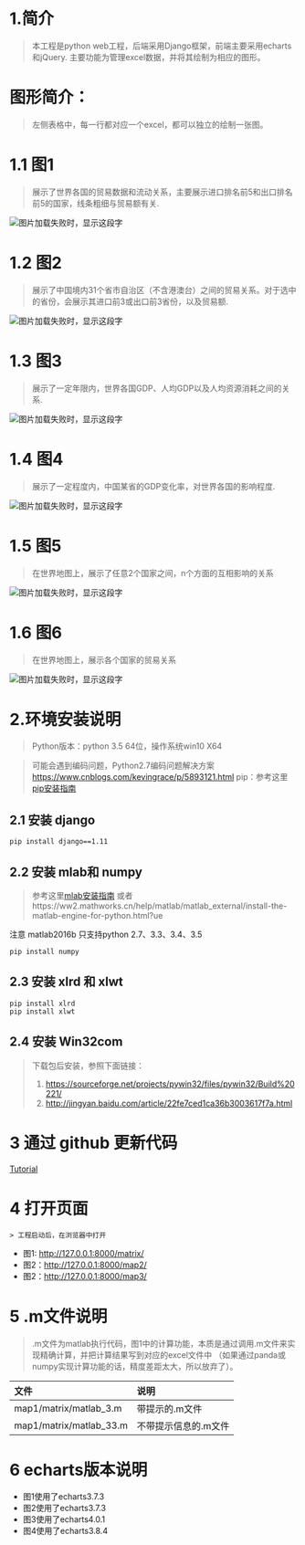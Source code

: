 # 1.简介
> 本工程是python web工程，后端采用Django框架，前端主要采用echarts和jQuery. 主要功能为管理excel数据，并将其绘制为相应的图形。

# 图形简介：
>  左侧表格中，每一行都对应一个excel，都可以独立的绘制一张图。

# 1.1 图1
> 展示了世界各国的贸易数据和流动关系，主要展示进口排名前5和出口排名前5的国家，线条粗细与贸易额有关.
<img src="https://github.com/gzy1991/order/blob/master/file/img/map1.png"  alt="图片加载失败时，显示这段字"/>

# 1.2 图2
> 展示了中国境内31个省市自治区（不含港澳台）之间的贸易关系。对于选中的省份，会展示其进口前3或出口前3省份，以及贸易额.
<img src="https://github.com/gzy1991/order/blob/master/file/img/map2.png"  alt="图片加载失败时，显示这段字"/>

# 1.3 图3
> 展示了一定年限内，世界各国GDP、人均GDP以及人均资源消耗之间的关系.
<img src="https://github.com/gzy1991/order/blob/master/file/img/map3.png"  alt="图片加载失败时，显示这段字"/>

# 1.4 图4
> 展示了一定程度内，中国某省的GDP变化率，对世界各国的影响程度.
<img src="https://github.com/gzy1991/order/blob/master/file/img/map4.png"  alt="图片加载失败时，显示这段字"/>

# 1.5 图5
> 在世界地图上，展示了任意2个国家之间，n个方面的互相影响的关系
<img src="https://github.com/gzy1991/order/blob/master/file/img/map5.png"  alt="图片加载失败时，显示这段字"/>

# 1.6 图6
> 在世界地图上，展示各个国家的贸易关系
<img src="https://github.com/gzy1991/order/blob/master/file/img/map6.png"  alt="图片加载失败时，显示这段字"/>

# 2.环境安装说明

> Python版本：python 3.5 64位，操作系统win10 X64

> 可能会遇到编码问题，Python2.7编码问题解决方案
https://www.cnblogs.com/kevingrace/p/5893121.html
> pip：参考这里[pip安装指南](https://www.cnblogs.com/rain124/p/6196053.html)

## 2.1 安装 django
```
pip install django==1.11
```
## 2.2 安装 mlab和 numpy
> 参考这里[mlab安装指南](https://blog.csdn.net/sunny_xsc1994/article/details/79254196)
或者https://ww2.mathworks.cn/help/matlab/matlab_external/install-the-matlab-engine-for-python.html?ue

注意 matlab2016b 只支持python 2.7、3.3、3.4、3.5

```
pip install numpy
```
## 2.3 安装 xlrd 和 xlwt
```
pip install xlrd
pip install xlwt
```

## 2.4 安装 Win32com

> 下载包后安装，参照下面链接：
> 1. https://sourceforge.net/projects/pywin32/files/pywin32/Build%20221/
> 2. http://jingyan.baidu.com/article/22fe7ced1ca36b3003617f7a.html


# 3 通过 github 更新代码
[Tutorial](https://www.cnblogs.com/mff520mff/archive/2017/08/13/7355118.html)

# 4 打开页面
```
> 工程启动后，在浏览器中打开
```
- 图1: http://127.0.0.1:8000/matrix/
- 图2：http://127.0.0.1:8000/map2/
- 图2：http://127.0.0.1:8000/map3/

# 5 .m文件说明

> .m文件为matlab执行代码，图1中的计算功能，本质是通过调用.m文件来实现精确计算，并把计算结果写到对应的excel文件中
> （如果通过panda或numpy实现计算功能的话，精度差距太大，所以放弃了）。

|文件|说明|
|:----|:-----|
|map1/matrix/matlab_3.m| 带提示的.m文件|
|map1/matrix/matlab_33.m | 不带提示信息的.m文件|

# 6 echarts版本说明
- 图1使用了echarts3.7.3
- 图2使用了echarts3.7.3
- 图3使用了echarts4.0.1
- 图4使用了echarts3.8.4
